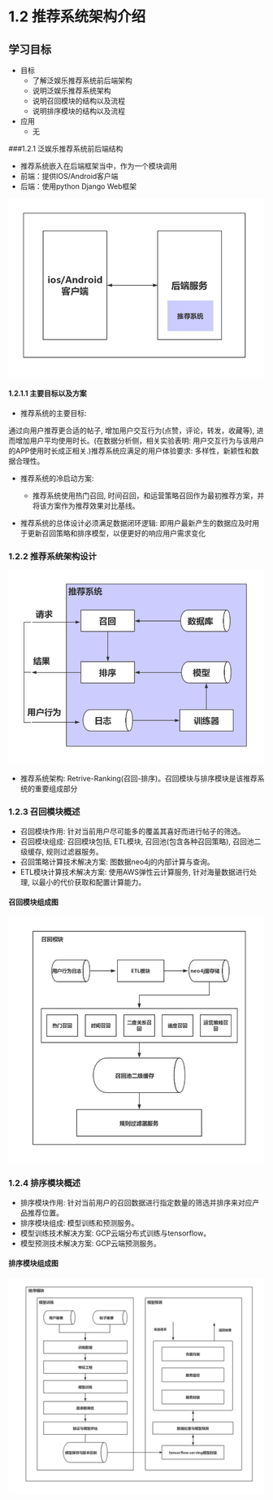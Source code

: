 # 1.2 推荐系统架构介绍

## 学习目标

- 目标
  - 了解泛娱乐推荐系统前后端架构
  - 说明泛娱乐推荐系统架构
  - 说明召回模块的结构以及流程
  - 说明排序模块的结构以及流程
- 应用
  - 无

###1.2.1 泛娱乐推荐系统前后端结构

* 推荐系统嵌入在后端框架当中，作为一个模块调用
* 前端：提供IOS/Android客户端
* 后端：使用python Django Web框架

![](../images/产品概况图.jpg)

#### 1.2.1.1 主要目标以及方案

* 推荐系统的主要目标: 

通过向用户推荐更合适的帖子, 增加用户交互行为(点赞，评论，转发，收藏等), 进而增加用户平均使用时长。(在数据分析侧，相关实验表明: 用户交互行为与该用户的APP使用时长成正相关.)推荐系统应满足的用户体验要求: 多样性，新颖性和数据合理性。
* 推荐系统的冷启动方案:
  *  推荐系统使用热门召回, 时间召回，和运营策略召回作为最初推荐方案，并将该方案作为推荐效果对比基线。

* 推荐系统的总体设计必须满足数据闭环逻辑: 即用户最新产生的数据应及时用于更新召回策略和排序模型，以便更好的响应用户需求变化

### 1.2.2 推荐系统架构设计

![](../images/推荐系统数据流图.jpg)

* 推荐系统架构: Retrive-Ranking(召回-排序)。召回模块与排序模块是该推荐系统的重要组成部分

### 1.2.3 召回模块概述

- 召回模块作用: 针对当前用户尽可能多的覆盖其喜好而进行帖子的筛选。
- 召回模块组成: 召回模块包括, ETL模块, 召回池(包含各种召回策略), 召回池二级缓存, 规则过滤器服务。
- 召回策略计算技术解决方案: 图数据neo4j的内部计算与查询。
- ETL模块计算技术解决方案: 使用AWS弹性云计算服务, 针对海量数据进行处理, 以最小的代价获取和配置计算能力。

#### 召回模块组成图

![](../images/召回模块组成图.jpg)

### 1.2.4 排序模块概述

- 排序模块作用: 针对当前用户的召回数据进行指定数量的筛选并排序来对应产品推荐位置。
- 排序模块组成: 模型训练和预测服务。
- 模型训练技术解决方案: GCP云端分布式训练与tensorflow。
- 模型预测技术解决方案: GCP云端预测服务。

#### 排序模块组成图

![](../images/排序模块组成图.jpg)

